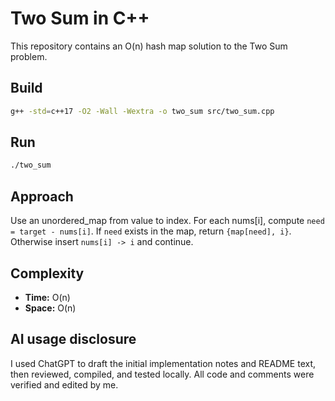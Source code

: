    # Two Sum in C++

This repository contains an O(n) hash map solution to the Two Sum problem.

## Build
```bash
g++ -std=c++17 -O2 -Wall -Wextra -o two_sum src/two_sum.cpp
```

## Run
```bash
./two_sum
```

## Approach
Use an unordered_map from value to index. For each nums[i], compute `need = target - nums[i]`. If `need` exists in the map, return `{map[need], i}`. Otherwise insert `nums[i] -> i` and continue.

## Complexity
- **Time:** O(n)
- **Space:** O(n)

## AI usage disclosure
I used ChatGPT to draft the initial implementation notes and README text, then reviewed, compiled, and tested locally. All code and comments were verified and edited by me.
